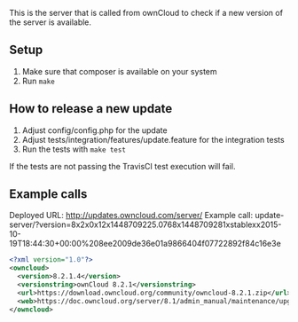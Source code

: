 This is the server that is called from ownCloud to check if a new version of the server is available.

## Setup

1. Make sure that composer is available on your system
2. Run `make`

## How to release a new update

1. Adjust config/config.php for the update
2. Adjust tests/integration/features/update.feature for the integration tests
3. Run the tests with `make test`

If the tests are not passing the TravisCI test execution will fail.

## Example calls

Deployed URL: http://updates.owncloud.com/server/
Example call: update-server/?version=8x2x0x12x1448709225.0768x1448709281xstablexx2015-10-19T18:44:30+00:00%208ee2009de36e01a9866404f07722892f84c16e3e
```xml
<?xml version="1.0"?>
<owncloud>
  <version>8.2.1.4</version>
  <versionstring>ownCloud 8.2.1</versionstring>
  <url>https://download.owncloud.org/community/owncloud-8.2.1.zip</url>
  <web>https://doc.owncloud.org/server/8.1/admin_manual/maintenance/upgrade.html</web>
</owncloud>
```
